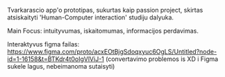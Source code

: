 Tvarkarascio app'o prototipas, sukurtas kaip passion project, skirtas atsiskaityti 'Human-Computer interaction' studiju dalyuka.

Main Focus: intuityvumas, iskaitomumas, informacijos perdavimas.

Interaktyvus figma failas:
https://www.figma.com/proto/acxEOtBjgSdoqxyuc6OgLS/Untitled?node-id=1-16158&t=BTKdr4t0oIgVlViJ-1
(convertavimo problemos is XD i Figma sukele lagus, nebeimanoma sutaisyti)
